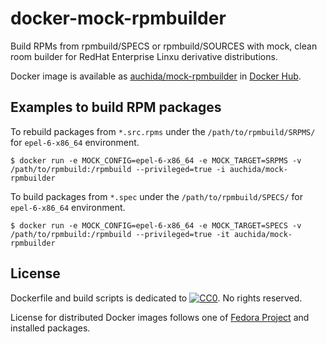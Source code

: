 # docker-mock-rpmbuilder

Build RPMs from rpmbuild/SPECS or rpmbuild/SOURCES with mock, clean room builder for RedHat Enterprise Linxu derivative distributions.

Docker image is available as [auchida/mock-rpmbuilder](https://hub.docker.com/r/auchida/mock-rpmbuilder/) in [Docker Hub](https://hub.docker.com/).

## Examples to build RPM packages

To rebuild packages from `*.src.rpms` under the `/path/to/rpmbuild/SRPMS/` for `epel-6-x86_64` environment.

```console
$ docker run -e MOCK_CONFIG=epel-6-x86_64 -e MOCK_TARGET=SRPMS -v /path/to/rpmbuild:/rpmbuild --privileged=true -i auchida/mock-rpmbuilder
```

To build packages from `*.spec` under the `/path/to/rpmbuild/SPECS/` for `epel-6-x86_64` environment.

```console
$ docker run -e MOCK_CONFIG=epel-6-x86_64 -e MOCK_TARGET=SPECS -v /path/to/rpmbuild:/rpmbuild --privileged=true -it auchida/mock-rpmbuilder
```

## License

Dockerfile and build scripts is dedicated to 
[![CC0](http://i.creativecommons.org/p/zero/1.0/80x15.png "CC0")](https://creativecommons.org/publicdomain/zero/1.0/).
No rights reserved.

License for distributed Docker images follows one of [Fedora Project](https://fedoraproject.org) and installed packages.
